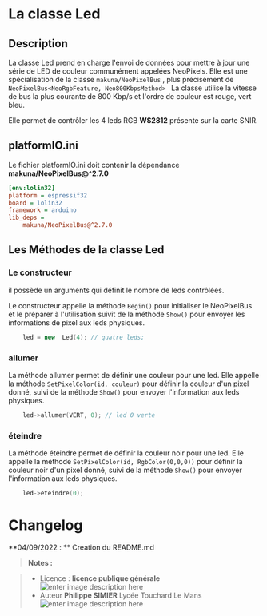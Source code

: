 ﻿# La classe Led 

## Description

La classe Led  prend en charge l'envoi de données pour mettre à jour une série de LED
de couleur communément appelées NeoPixels.
Elle est une spécialisation de la classe `makuna/NeoPixelBus` , plus précisément de `NeoPixelBus<NeoRgbFeature, Neo800KbpsMethod> ` La classe utilise la vitesse de bus la plus courante de 800 Kbp/s et l'ordre de couleur  est rouge, vert  bleu.

Elle permet de contrôler les 4 leds RGB **WS2812** présente sur la carte SNIR.

## platformIO.ini

Le fichier platformIO.ini doit contenir la  dépendance **makuna/NeoPixelBus@^2.7.0**

```ini
[env:lolin32]
platform = espressif32
board = lolin32
framework = arduino
lib_deps =
	makuna/NeoPixelBus@^2.7.0
```
## Les Méthodes de la classe Led

### Le constructeur 
il possède un arguments qui définit le nombre de leds contrôlées.

Le constructeur appelle la méthode `Begin()` pour  initialiser le NeoPixelBus et le préparer à l'utilisation suivit de la méthode `Show()` pour envoyer les informations de pixel aux leds physiques.

```cpp
	led = new  Led(4); // quatre leds;
```

###  allumer

La méthode allumer permet de définir une couleur pour une led. Elle appelle la méthode `SetPixelColor(id, couleur)` pour définir la couleur  d'un pixel donné, suivi de la méthode `Show()` pour envoyer l'information aux leds physiques.
```cpp
	led->allumer(VERT, 0); // led 0 verte
```

### éteindre

La méthode éteindre permet de définir la couleur noir pour une led. Elle appelle la méthode `SetPixelColor(id, RgbColor(0,0,0))` pour définir la couleur noir  d'un pixel donné, suivi de la méthode `Show()` pour envoyer l'information aux leds physiques.
```cpp
	led->eteindre(0);
```


# Changelog

**04/09/2022 : ** Creation du README.md 

> **Notes :**


> - Licence : **licence publique générale** ![enter image description here](https://img.shields.io/badge/licence-GPL-green.svg)
> - Auteur **Philippe SIMIER** Lycée Touchard Le Mans
>  ![enter image description here](https://img.shields.io/badge/built-passing-green.svg)
<!-- TOOLBOX 

Génération des badges : https://shields.io/
Génération de ce fichier : https://stackedit.io/editor#



